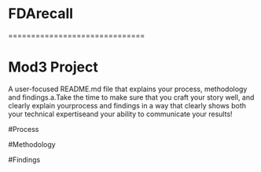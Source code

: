 # FDArecall
==============================

Mod3 Project
==============================

A user-focused README.md file that explains your process, methodology and findings.a.Take the time to make sure that you craft your story well, and clearly explain yourprocess and findings in a way that clearly shows both your technical expertiseand​ your ability to communicate your results!

#Process


#Methodology

#Findings

